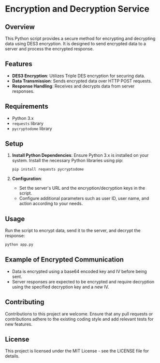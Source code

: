 # Encryption and Decryption Service

## Overview
This Python script provides a secure method for encrypting and decrypting data using DES3 encryption. It is designed to send encrypted data to a server and process the encrypted response.

## Features
- **DES3 Encryption**: Utilizes Triple DES encryption for securing data.
- **Data Transmission**: Sends encrypted data over HTTP POST requests.
- **Response Handling**: Receives and decrypts data from server responses.

## Requirements
- Python 3.x
- `requests` library
- `pycryptodome` library

## Setup
1. **Install Python Dependencies**:
   Ensure Python 3.x is installed on your system. Install the necessary Python libraries using pip:
   ```bash
   pip install requests pycryptodome
   ```

2. **Configuration**:
   - Set the server's URL and the encryption/decryption keys in the script.
   - Configure additional parameters such as user ID, user name, and action according to your needs.

## Usage
Run the script to encrypt data, send it to the server, and decrypt the response:
```bash
python app.py
```

## Example of Encrypted Communication
- Data is encrypted using a base64 encoded key and IV before being sent.
- Server responses are expected to be encrypted and require decryption using the specified decryption key and a new IV.

## Contributing
Contributions to this project are welcome. Ensure that any pull requests or contributions adhere to the existing coding style and add relevant tests for new features.

## License
This project is licensed under the MIT License - see the LICENSE file for details.
